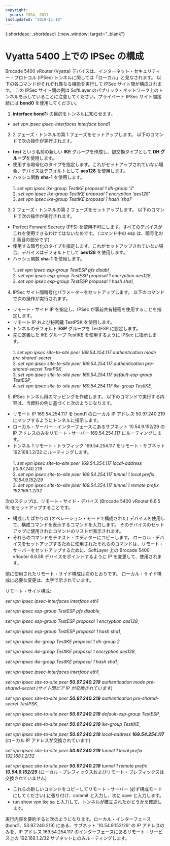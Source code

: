 ```yaml
---
copyright:
  years: 1994, 2017
lastupdated: "2018-11-10"
---
```


{:shortdesc: .shortdesc}
{:new_window: target="_blank"}

# Vyatta 5400 上での IPSec の構成

Brocade 5400 vRouter (Vyatta) デバイスは、インターネット・セキュリティー・プロトコル (IPSec) トンネルに関しては「ローカル」と見なされます。 以下の各コマンドがそれぞれ異なる機能を実行して IPSec サイト間が構成されます。 この IPSec サイト間の例は SoftLayer のパブリック・ネットワーク上のトンネルを示していることに注意してください。プライベート IPSec サイト間接続には **bond0** を使用してください。

1. **interface bond1:** の目的をトンネルに知らせます。

  * *set vpn ipsec ipsec-interfaces interface bond1*

2. 2 フェーズ・トンネルの第 1 フェーズをセットアップします。 以下のコマンドで次の操作が実行されます。

  * **test** という名前の新しい **IKE** グループを作成し、鍵交換タイプとして **DH グループ**を使用します。
  * 使用する暗号化のタイプを指定します。これがセットアップされていない場合、デバイスはデフォルトとして **aes128** を使用します。
  * ハッシュ関数 **sha-1** を使用します。<br/><br/>
  1\. *set vpn ipsec ike-group TestIKE proposal 1 dh-group '2'*<br/>
  2\. *set vpn ipsec ike-group TestIKE proposal 1 encryption 'aes128'*<br/>
  3\. *set vpn ipsec ike-group TestIKE proposal 1 hash 'sha1'*<br/>

3. 2 フェーズ・トンネルの第 2 フェーズをセットアップします。 以下のコマンドで次の操作が実行されます。

  * Perfect Forward Secrecy (PFS) を使用不可にします。すべてのデバイスがこれを使用できるわけではないためです。 (コマンド中の esp は、暗号化の 2 番目の部分です)
  * 使用する暗号化のタイプを指定します。これがセットアップされていない場合、デバイスはデフォルトとして **aes128** を使用します。
  * ハッシュ関数 **sha-1** を使用します。<br/><br/>
  1\. *set vpn ipsec esp-group TestESP pfs disabl۪*<br/>
  2\. *set vpn ipsec esp-group TestESP proposal 1 encryption aes128۪*<br/>
  3\. *set vpn ipsec esp-group TestESP proposal 1 hash sha1۪*<br/>

4. IPSec サイト間暗号化パラメーターをセットアップします。 以下のコマンドで次の操作が実行されます。

  * リモート・サイド IP を指定し、IPSec が事前共有秘密を使用することを指定します。
  * リモート IP および秘密鍵 TestPSK を使用します。
  * トンネルのデフォルト **ESP** グループを TestESP に設定します。
  * 先に定義した IKE グループ TestIKE を使用するように IPSec に指示します。<br/><br/>
  1\. *set vpn ipsec site-to-site peer 169.54.254.117 authentication mode pre-shared-secret۪*<br/>
  2\. *set vpn ipsec site-to-site peer 169.54.254.117 authentication pre-shared-secret TestPSK۪*<br/>
  3\. *set vpn ipsec site-to-site peer 169.54.254.117 default-esp-group TestESP۪*<br/>
  4\. *set vpn ipsec site-to-site peer 169.54.254.117 ike-group TestIKE۪*<br/>

5. IPSec トンネル用のマッピングを作成します。 以下のコマンドで実行する内容は、当資料の例に基づくと次のようになります。

  * リモート IP 169.54.254.117 を bond1 のローカル IP アドレス 50.97.240.219 にマップするようにトンネルに指示します。
  * ローカル・サーバー・インターフェースにあるサブネット 10.54.9.152/29 の IP アドレスのみをリモート・サーバー 169.54.254.117 にルーティングします。
  * トンネル 1 リモート・トラフィック 169.54.254.117 をリモート・サブネット 192.168.1.2/32 にルーティングします。<br/><br/>
  1\. *set vpn ipsec site-to-site peer 169.54.254.117 local-address ۪50.97.240.219*<br/>
  2\. *set vpn ipsec site-to-site peer 169.54.254.117 tunnel 1 local prefix 10.54.9.152/29*<br/>
  3\. *set vpn ipsec site-to-site peer 169.54.254.117 tunnel 1 remote prefix 192.168.1.2/32*<br/>

次のステップは、リモート・サイド・デバイス (Brocade 5400 vRouter 6.6.5 R) をセットアップすることです。

  * 構成したばかりの (オペレーション・モードで構成された) デバイスを使用して、構成コマンドを表示するコマンドを入力します。 そのデバイスのセットアップに使用されたコマンドのリストが表示されます。
  * それらのコマンドをテキスト・エディターにコピーします。 ローカル・デバイスをセットアップするために使用されたそれらのコマンドは、リモート・サーバーをセットアップするために、SoftLayer 上の Brocade 5400 vRouter 6.6.5R デバイスをポイントするように IP を変更して、使用されます。

前に使用されたリモート・サイド構成は次のとおりです。 ローカル・サイド構成に必要な変更は、太字で示されています。

リモート・サイド構成:

*set vpn ipsec ipsec-interfaces interface eth1*

*set vpn ipsec esp-group TestESP pfs disable۪*

*set vpn ipsec esp-group TestESP proposal 1 encryption aes128۪*

*set vpn ipsec esp-group TestESP proposal 1 hash sha1۪*

*set vpn ipsec ike-group TestIKE proposal 1 dh-group 2*

*set vpn ipsec ike-group TestIKE proposal 1 encryption aes128۪*

*set vpn ipsec ike-group TestIKE proposal 1 hash sha1۪*

*set vpn ipsec ipsec-interfaces interface eth1۪*

*set vpn ipsec site-to-site peer **50.97.240.219** authentication mode pre-shared-secret (サイト間ピア IP が交換されています)*

*set vpn ipsec site-to-site peer **50.97.240.219** authentication pre-shared-secret TestPSK۪*

*set vpn ipsec site-to-site peer **50.97.240.219** default-esp-group TestESP۪*

*set vpn ipsec site-to-site peer **50.97.240.219** ike-group TestIKE۪*

*set vpn ipsec site-to-site peer **50.97.240.219** local-address **169.54.254.117*** (ローカル IP アドレスが交換されています)

*set vpn ipsec site-to-site peer **50.97.240.219** tunnel 1 local prefix 192.168.1.2/32*

*set vpn ipsec site-to-site peer **50.97.240.219** tunnel 1 remote prefix **10.54.9.152/29*** (ローカル・プレフィックスおよびリモート・プレフィックスは交換されていません)

* これらの新しいコマンドをコピーしてリモート・サーバー (必ず構成モードにしてください) に張り付け、commit と入力し、次に save と入力します。
* run show vpn ike sa と入力して、トンネルが確立されたかどうかを確認します。

実行内容を要約すると次のようになります。ローカル・インターフェース (bond1、50.97.240.219) にある、サブネット '10.54.9.152/29' の IP アドレスのみを、IP アドレス 169.54.254.117 のインターフェースにあるリモート・サービス上の 192.168.1.2/32 サブネットにのみルーティングします。
